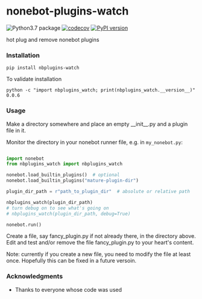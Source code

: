 # nonebot-plugins-watch
![Python3.7 package](https://github.com/ffreemt/nonebot-plugins-watch/workflows/Python3.7%20package/badge.svg) [![codecov](https://codecov.io/gh/ffreemt/nonebot-plugins-watch/branch/master/graph/badge.svg)](https://codecov.io/gh/ffreemt/nonebot-plugins-watch)
 [![PyPI version](https://badge.fury.io/py/nbplugins-watch.svg)](https://badge.fury.io/py/nbplugins-watch)



hot plug and remove nonebot plugins

### Installation

```pip install nbplugins-watch```

To validate installation
```
python -c "import nbplugins_watch; print(nbplugins_watch.__version__)"
0.0.6
```

### Usage
Make a directory somewhere and place an empty \_\_init\_\_.py and a plugin file in it.

Monitor the directory in your nonebot runner file, e.g. in  `my_nonebot.py`:
```python

import nonebot
from nbplugins_watch import nbplugins_watch

nonebot.load_builtin_plugins()  # optional
nonebot.load_builtin_plugins("mature-plugin-dir")

plugin_dir_path = r"path_to_plugin_dir"  # absolute or relative path

nbplugins_watch(plugin_dir_path)
# turn debug on to see what's going on
# nbplugins_watch(plugin_dir_path, debug=True)

nonebot.run()

```
Create a file, say fancy_plugin.py if not already there, in the directory above. Edit and test and/or remove the file fancy_plugin.py to your heart's content.

Note: currently if you create a new file, you need to modify the file at least once. Hopefully this can be fixed in a future versoin.

### Acknowledgments

* Thanks to everyone whose code was used
